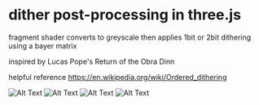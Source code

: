# dither post-processing in three.js

fragment shader converts to greyscale then applies 1bit or 2bit dithering using a bayer matrix

inspired by Lucas Pope's Return of the Obra Dinn

helpful reference https://en.wikipedia.org/wiki/Ordered_dithering

![Alt Text]()
![Alt Text]()
![Alt Text]()
![Alt Text]()
